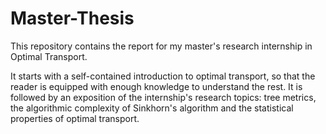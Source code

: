 # Master-Thesis

This repository contains the report for my master's research internship in Optimal Transport.

It starts with a self-contained introduction to optimal transport, so that the reader is equipped with enough knowledge to understand the rest. It is followed by an exposition of the internship's research topics: tree metrics, the algorithmic complexity of Sinkhorn's algorithm and the statistical properties of optimal transport.
